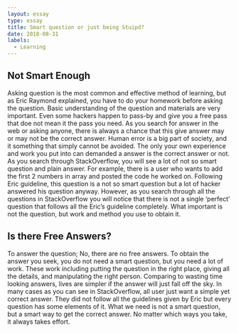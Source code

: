 ```yaml
---
layout: essay
type: essay
title: Smart question or just being Stuipd?
date: 2018-08-31
labels:
  - Learning
---
```


## Not Smart Enough
Asking question is the most common and effective method of learning, but as Eric Raymond explained, you have to do your homework before asking the question. Basic understanding of the question and materials are very important. Even some hackers happen to pass-by and give you a free pass that doe not mean it the pass you need. As you search for answer in the web or asking anyone, there is always a chance that this give answer may or may not be the correct answer. Human error is a big part of society, and it something that simply cannot be avoided. The only your own experience and work you put into can demanded a answer is the correct answer or not. As you search through StackOverflow, you will see a lot of not so smart question and plain answer. For example, there is a user who wants to add the first 2 numbers in array and posted the code he worked on. Following Eric guideline, this question is a not so smart question but a lot of hacker answered his question anyway. However, as you search through all the questions in StackOverflow you will notice that there is not a single ‘perfect’ question that follows all the Eric’s guideline completely. What important is not the question, but work and method you use to obtain it. 

## Is there Free Answers?
To answer the question; No, there are no free answers. To obtain the answer you seek, you do not need a smart question, but you need a lot of work. These work including putting the question in the right place, giving all the details, and manipulating the right person. Comparing to wasting time looking answers, lives are simpler if the answer will just fall off the sky. In many cases as you can see in StackOverflow, all user just want a simple yet correct answer. They did not follow all the guidelines given by Eric but every question has some elements of it. What we need is not a smart question, but a smart way to get the correct answer. No matter which ways you take, it always takes effort.


